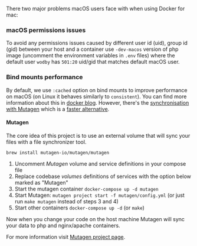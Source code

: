 There two major problems macOS users face with when using Docker for mac:

### macOS permissions issues

To avoid any permissions issues caused by different user id (uid), group id (gid) between your host and a container use `-dev-macos` version of php image (uncomment the environment variables in `.env` files) where the default user `wodby` has `501:20` uid/gid that matches default macOS user. 

### Bind mounts performance

By default, we use `:cached` option on bind mounts to improve performance on macOS (on Linux it behaves similarly to `consistent`). You can find more information about this in [docker blog](https://blog.docker.com/2017/05/user-guided-caching-in-docker-for-mac). However, there's the [synchronisation with Mutagen](https://mutagen.io/documentation/orchestration/projects) which is a [faster alternative](https://medium.com/netresearch/improving-performance-for-docker-on-mac-computers-when-using-named-volumes-55580efcbf68#bf1b).

#### Mutagen

The core idea of this project is to use an external volume that will sync your files with a file synchronizer tool.

```shell
brew install mutagen-io/mutagen/mutagen
```

1. Uncomment _Mutagen_ volume and service definitions in your compose file
2. Replace codebase _volumes_ definitions of services with the option below marked as "Mutagen"
3. Start the mutagen container `docker-compose up -d mutagen`
4. Start Mutagen: `mutagen project start -f mutagen/config.yml` (or just run `make mutagen` instead of steps 3 and 4)
5. Start other containers `docker-compose up -d` (or `make`)

Now when you change your code on the host machine Mutagen will sync your data to php and nginx/apache containers.

For more information visit [Mutagen project page](https://mutagen.io/).
